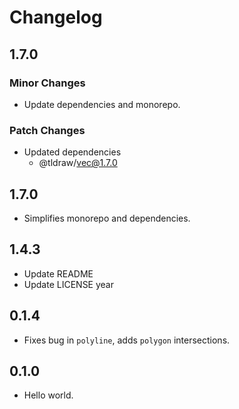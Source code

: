 # Changelog

## 1.7.0

### Minor Changes

- Update dependencies and monorepo.

### Patch Changes

- Updated dependencies
  - @tldraw/vec@1.7.0

## 1.7.0

- Simplifies monorepo and dependencies.

## 1.4.3

- Update README
- Update LICENSE year

## 0.1.4

- Fixes bug in `polyline`, adds `polygon` intersections.

## 0.1.0

- Hello world.
